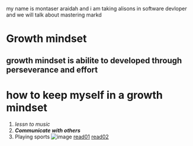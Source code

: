 my name is montaser araidah and i am taking alisons in software devloper and we will talk about mastering markd
# Growth mindset
## growth mindset is abilite to developed through perseverance and effort
# **how to keep myself in a growth mindset**
1. _lessn to music_
2. ***Communicate with others***
3. Playing sports
![image](https://teacherbooker.com/wp-content/uploads/2017/10/Blog-pic-growth-mindset-1200x630.jpg)
[read01](https://motaser.github.io/reading-notes/read01)
[read02](https://motaser.github.io/reading-notes/read02)
